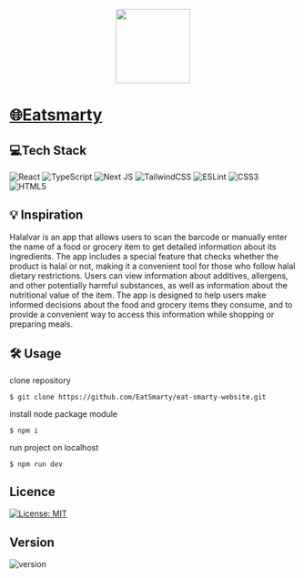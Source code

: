 <p align="center">
    <img src="https://github.com/Halalvar/halalvar/blob/main/public/cardiogram.png?raw=true"
        height="130">
</p>

# [🌐Eatsmarty](https://eatsmarty.com)

## 💻Tech Stack

![React](https://img.shields.io/badge/react-%2320232a.svg?style=for-the-badge&logo=react&logoColor=%2361DAFB)
![TypeScript](https://img.shields.io/badge/typescript-%23007ACC.svg?style=for-the-badge&logo=typescript&logoColor=white)
![Next JS](https://img.shields.io/badge/Next-black?style=for-the-badge&logo=next.js&logoColor=white)
![TailwindCSS](https://img.shields.io/badge/tailwindcss-%2338B2AC.svg?style=for-the-badge&logo=tailwind-css&logoColor=white)
![ESLint](https://img.shields.io/badge/ESLint-4B3263?style=for-the-badge&logo=eslint&logoColor=white)
![CSS3](https://img.shields.io/badge/css3-%231572B6.svg?style=for-the-badge&logo=css3&logoColor=white)
![HTML5](https://img.shields.io/badge/html5-%23E34F26.svg?style=for-the-badge&logo=html5&logoColor=white)

## 💡 Inspiration

Halalvar is an app that allows users to scan the barcode or manually enter the name of a food or grocery item to get detailed information about its ingredients. The app includes a special feature that checks whether the product is halal or not, making it a convenient tool for those who follow halal dietary restrictions. Users can view information about additives, allergens, and other potentially harmful substances, as well as information about the nutritional value of the item. The app is designed to help users make informed decisions about the food and grocery items they consume, and to provide a convenient way to access this information while shopping or preparing meals.

## 🛠 Usage

clone repository
```
$ git clone https://github.com/EatSmarty/eat-smarty-website.git
```
install node package module
```
$ npm i
```
run project on localhost
```
$ npm run dev
```

## Licence
[![License: MIT](https://img.shields.io/badge/License-MIT-yellow.svg)](https://opensource.org/licenses/MIT)

## Version
![version](https://img.shields.io/badge/version-0.1.0-blue)

